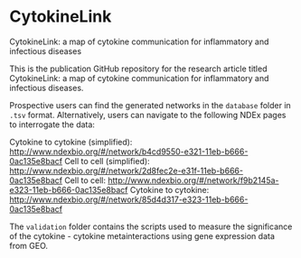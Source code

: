 # CytokineLink
CytokineLink: a map of cytokine communication for inflammatory and infectious diseases

This is the publication GitHub repository for the research article titled CytokineLink: a map of cytokine communication for inflammatory and infectious diseases.

Prospective users can find the generated networks in the `database` folder in `.tsv` format. Alternatively, users can navigate to the following NDEx pages to interrogate the data:

Cytokine to cytokine (simplified): http://www.ndexbio.org/#/network/b4cd9550-e321-11eb-b666-0ac135e8bacf
Cell to cell (simplified): http://www.ndexbio.org/#/network/2d8fec2e-e31f-11eb-b666-0ac135e8bacf
Cell to cell: http://www.ndexbio.org/#/network/f9b2145a-e323-11eb-b666-0ac135e8bacf
Cytokine to cytokine: http://www.ndexbio.org/#/network/85d4d317-e323-11eb-b666-0ac135e8bacf

The `validation` folder contains the scripts used to measure the significance of the cytokine - cytokine metainteractions using gene expression data from GEO.
